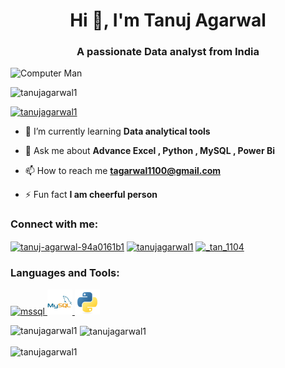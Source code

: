<h1 align="center">Hi 👋, I'm Tanuj Agarwal</h1>
<h3 align="center">A passionate Data analyst from India</h3>
<img src="https://cdn.dribbble.com/users/1162077/screenshots/3848914/programmer.gif" alt="Computer Man" width="400",align="right">



<p align="left"> <img src="https://komarev.com/ghpvc/?username=tanujagarwal1&label=Profile%20views&color=0e75b6&style=flat" alt="tanujagarwal1" /> </p>

<p align="left"> <a href="https://github.com/ryo-ma/github-profile-trophy"><img src="https://github-profile-trophy.vercel.app/?username=tanujagarwal1" alt="tanujagarwal1" /></a> </p>

- 🌱 I’m currently learning **Data analytical tools**

- 💬 Ask me about **Advance Excel , Python , MySQL , Power Bi**

- 📫 How to reach me **tagarwal1100@gmail.com**

- ⚡ Fun fact **I am cheerful person**

<h3 align="left">Connect with me:</h3>
<p align="left">
<a href="https://linkedin.com/in/tanuj-agarwal-94a0161b1" target="blank"><img align="center" src="https://raw.githubusercontent.com/rahuldkjain/github-profile-readme-generator/master/src/images/icons/Social/linked-in-alt.svg" alt="tanuj-agarwal-94a0161b1" height="30" width="40" /></a>
<a href="https://kaggle.com/tanujagarwal1" target="blank"><img align="center" src="https://raw.githubusercontent.com/rahuldkjain/github-profile-readme-generator/master/src/images/icons/Social/kaggle.svg" alt="tanujagarwal1" height="30" width="40" /></a>
<a href="https://instagram.com/_tan_1104" target="blank"><img align="center" src="https://raw.githubusercontent.com/rahuldkjain/github-profile-readme-generator/master/src/images/icons/Social/instagram.svg" alt="_tan_1104" height="30" width="40" /></a>
</p>

<h3 align="left">Languages and Tools:</h3>
<p align="left"> <a href="https://www.microsoft.com/en-us/sql-server" target="_blank" rel="noreferrer"> <img src="https://www.svgrepo.com/show/303229/microsoft-sql-server-logo.svg" alt="mssql" width="40" height="40"/> </a> <a href="https://www.mysql.com/" target="_blank" rel="noreferrer"> <img src="https://raw.githubusercontent.com/devicons/devicon/master/icons/mysql/mysql-original-wordmark.svg" alt="mysql" width="40" height="40"/> </a> <a href="https://www.python.org" target="_blank" rel="noreferrer"> <img src="https://raw.githubusercontent.com/devicons/devicon/master/icons/python/python-original.svg" alt="python" width="40" height="40"/> </a> </p>

<p><img align="left" src="https://github-readme-stats.vercel.app/api/top-langs?username=tanujagarwal1&show_icons=true&locale=en&layout=compact" alt="tanujagarwal1" /></p>

<p>&nbsp;<img align="center" src="https://github-readme-stats.vercel.app/api?username=tanujagarwal1&show_icons=true&locale=en" alt="tanujagarwal1" /></p>

<p><img align="center" src="https://github-readme-streak-stats.herokuapp.com/?user=tanujagarwal1&" alt="tanujagarwal1" /></p>
